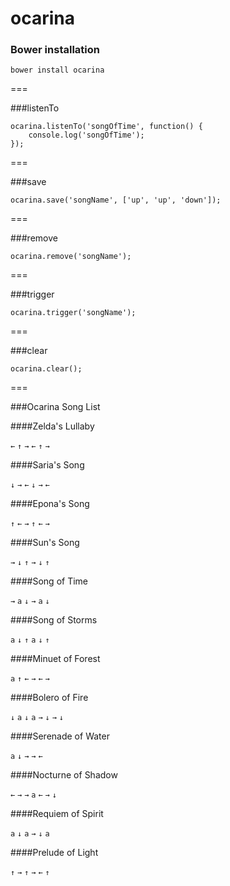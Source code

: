 ocarina
=======

### Bower installation
```
bower install ocarina
```
===

###listenTo

```
ocarina.listenTo('songOfTime', function() {
    console.log('songOfTime');
});
```

===

###save

```
ocarina.save('songName', ['up', 'up', 'down']);
```

===

###remove

```
ocarina.remove('songName');
```

===

###trigger

```
ocarina.trigger('songName');
```

===

###clear

```
ocarina.clear();
```

===

###Ocarina Song List

####Zelda's Lullaby

`←` `↑` `→` `←` `↑` `→`

####Saria's Song

`↓` `→` `←` `↓` `→` `←`

####Epona's Song

`↑` `←` `→` `↑` `←` `→`

####Sun's Song

`→` `↓` `↑` `→` `↓` `↑`

####Song of Time

`→` `a` `↓` `→` `a` `↓`

####Song of Storms

`a` `↓` `↑` `a` `↓` `↑`

####Minuet of Forest

`a` `↑` `←` `→` `←` `→`

####Bolero of Fire

`↓` `a` `↓` `a` `→` `↓` `→` `↓`

####Serenade of Water

`a` `↓` `→` `→` `←`

####Nocturne of Shadow

`←` `→` `→` `a` `←` `→` `↓`

####Requiem of Spirit

`a` `↓` `a` `→` `↓` `a`

####Prelude of Light

`↑` `→` `↑` `→` `←` `↑`
